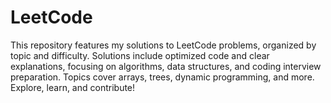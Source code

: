 # LeetCode
This repository features my solutions to LeetCode problems, organized by topic and difficulty. Solutions include optimized code and clear explanations, focusing on algorithms, data structures, and coding interview preparation. Topics cover arrays, trees, dynamic programming, and more. Explore, learn, and contribute!
